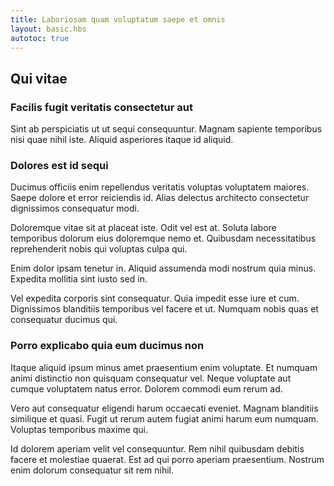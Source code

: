 ```yaml
---
title: Laboriosam quam voluptatum saepe et omnis
layout: basic.hbs
autotoc: true
---
```

## Qui vitae

### Facilis fugit veritatis consectetur aut

Sint ab perspiciatis ut ut sequi consequuntur. Magnam sapiente temporibus nisi quae nihil iste. Aliquid asperiores itaque id aliquid.

### Dolores est id sequi

Ducimus officiis enim repellendus veritatis voluptas voluptatem maiores. Saepe dolore et error reiciendis id. Alias delectus architecto consectetur dignissimos consequatur modi.

Doloremque vitae sit at placeat iste. Odit vel est at. Soluta labore temporibus dolorum eius doloremque nemo et. Quibusdam necessitatibus reprehenderit nobis qui voluptas culpa qui.

Enim dolor ipsam tenetur in. Aliquid assumenda modi nostrum quia minus. Expedita mollitia sint iusto sed in.

Vel expedita corporis sint consequatur. Quia impedit esse iure et cum. Dignissimos blanditiis temporibus vel facere et ut. Numquam nobis quas et consequatur ducimus qui.

### Porro explicabo quia eum ducimus non

Itaque aliquid ipsum minus amet praesentium enim voluptate. Et numquam animi distinctio non quisquam consequatur vel. Neque voluptate aut cumque voluptatem natus error. Dolorem commodi eum rerum ad.

Vero aut consequatur eligendi harum occaecati eveniet. Magnam blanditiis similique et quasi. Fugit ut rerum autem fugiat animi harum eum numquam. Voluptas temporibus maxime qui.

Id dolorem aperiam velit vel consequuntur. Rem nihil quibusdam debitis facere et molestiae quaerat. Est ad qui porro aperiam praesentium. Nostrum enim dolorum consequatur sit rem nihil.



